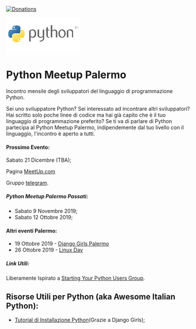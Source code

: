 [![Donations](http://img.shields.io/liberapay/receives/pypal.svg?logo=liberapay)](https://liberapay.com/pypal)

![Logo](https://raw.githubusercontent.com/ManuelRomano/Python-meetup-Palermo/master/logo.png)

# Python Meetup Palermo 

Incontro mensile degli sviluppatori del linguaggio di programmazione Python.

Sei uno sviluppatore Python? Sei interessato ad incontrare altri sviluppatori? 
Hai scritto solo poche linee di codice ma hai già capito che è il tuo linguaggio di programmazione preferito?
Se ti va di parlare di Python partecipa al Python Meetup Palermo, indipendemente dal tuo livello con il linguaggio, l'incontro 
è aperto a tutti. 

#### Prossimo Evento:
Sabato 21 Dicembre (TBA);

Pagina [MeetUp.com](https://www.meetup.com/it-IT/Python-MeetUp-Palermo/)

Gruppo [telegram](https://t.me/python_mu_palermo).

##### Python Meetup Palermo Passati:
  - Sabato 9 Novembre 2019;
  - Sabato 12 Ottobre 2019;
  
#### Altri eventi Palermo:
- 19 Ottobre 2019 - [Django Girls Palermo](https://djangogirls.org/palermo/)
- 26 Ottobre 2019 - [Linux Day](https://linuxday.thefreecircle.org/2019/it/)

##### Link Utili:
Liberamente Ispirato a [Starting Your Python Users Group](https://wiki.python.org/moin/StartingYourUsersGroup).

## Risorse Utili per Python (aka Awesome Italian Python):
- [Tutorial di Installazione Python](https://tutorial.djangogirls.org/it/)(Grazie a Django Girls);
